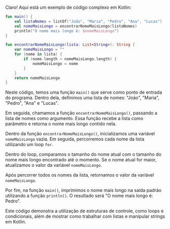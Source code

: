 Claro! Aqui está um exemplo de código complexo em Kotlin:

```kotlin
fun main() {
    val listaNomes = listOf("João", "Maria", "Pedro", "Ana", "Lucas")
    val nomeMaisLongo = encontrarNomeMaisLongo(listaNomes)
    println("O nome mais longo é: $nomeMaisLongo")
}

fun encontrarNomeMaisLongo(lista: List<String>): String {
    var nomeMaisLongo = ""
    for (nome in lista) {
        if (nome.length > nomeMaisLongo.length) {
            nomeMaisLongo = nome
        }
    }
    return nomeMaisLongo
}
```

Neste código, temos uma função `main()` que serve como ponto de entrada do programa. Dentro dela, definimos uma lista de nomes: "João", "Maria", "Pedro", "Ana" e "Lucas".

Em seguida, chamamos a função `encontrarNomeMaisLongo()`, passando a lista de nomes como argumento. Essa função recebe a lista como parâmetro e retorna o nome mais longo contido nela.

Dentro da função `encontrarNomeMaisLongo()`, inicializamos uma variável `nomeMaisLongo` vazia. Em seguida, percorremos cada nome da lista utilizando um loop `for`. 

Dentro do loop, comparamos o tamanho do nome atual com o tamanho do nome mais longo encontrado até o momento. Se o nome atual for maior, atualizamos o valor da variável `nomeMaisLongo`.

Após percorrer todos os nomes da lista, retornamos o valor da variável `nomeMaisLongo`.

Por fim, na função `main()`, imprimimos o nome mais longo na saída padrão utilizando a função `println()`. O resultado será "O nome mais longo é: Pedro".

Este código demonstra a utilização de estruturas de controle, como loops e condicionais, além de mostrar como trabalhar com listas e manipular strings em Kotlin.